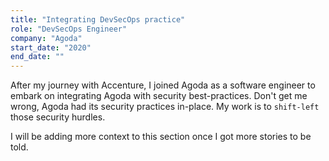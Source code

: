 ```yaml
---
title: "Integrating DevSecOps practice"
role: "DevSecOps Engineer"
company: "Agoda"
start_date: "2020"
end_date: ""
---
```


After my journey with Accenture, I joined Agoda as a software engineer to embark on integrating Agoda with security best-practices.
Don't get me wrong, Agoda had its security practices in-place. My work is to `shift-left` those security hurdles.

I will be adding more context to this section once I got more stories to be told.
